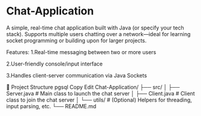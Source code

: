 # Chat-Application
A simple, real-time chat application built with Java (or specify your tech stack). Supports multiple users chatting over a network—ideal for learning socket programming or building upon for larger projects.

Features:
1.Real-time messaging between two or more users

2.User-friendly console/input interface

3.Handles client-server communication via Java Sockets

📁 Project Structure
pgsql
Copy
Edit
Chat-Application/
├── src/
│   ├── Server.java       # Main class to launch the chat server
│   ├── Client.java       # Client class to join the chat server
│   └── utils/            # (Optional) Helpers for threading, input parsing, etc.
└── README.md
